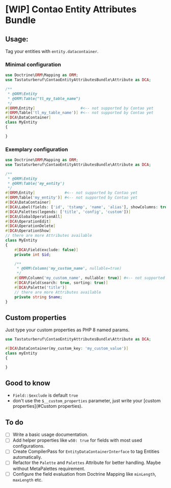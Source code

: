 # [WIP] Contao Entity Attributes Bundle

## Usage:

Tag your entities with `entity.datacontainer`.

### Minimal configuration
```php
use Doctrine\ORM\Mapping as ORM;
use Tastaturberuf\ContaoEntityAttributesBundle\Attribute as DCA;

/**
 * @ORM\Entity 
 * @ORM\Table("tl_my_table_name") 
 */
#[ORM\Entity]                    #<-- not supported by Contao yet
#[ORM\Table('tl_my_table_name')] #<-- not supported by Contao yet
#[DCA\DataContainer]
class MyEntity
{

}
```

### Exemplary configuration

```php
use Doctrine\ORM\Mapping as ORM;
use Tastaturberuf\ContaoEntityAttributesBundle\Attribute as DCA;

/**
 * @ORM\Entity
 * @ORM\Table('my_entity')  
 */
#[ORM\Entity]             #<-- not supported by Contao yet
#[ORM\Table('my_entity')] #<-- not supported by Contao yet
#[DCA\DataContainer]
#[DCA\Label(fields: ['id', 'tstamp', 'name', 'alias'], showColumns: true)]
#[DCA\Palettes(legends: ['title', 'config', 'custom'])]
#[DCA\GlobalOperationAll]
#[DCA\OperationEdit]
#[DCA\OperationDelete]
#[DCA\OperationShow]
// there are more Attributes available
class MyEntity
{
    #[DCA\Field(exclude: false)]
    private int $id;

    /**
     * @ORM\Column('my_custom_name', nullable=true)  
     */
    #[ORM\Column('my_custom_name', nullable: true)] #<-- not supported by Contao yet
    #[DCA\Field(search: true, sorting: true)]
    #[DCA\Palette('title')]
    // there are more Attributes available
    private string $name;
}
```

## Custom properties
Just type your custom properties as PHP 8 named params.
```php
use Tastaturberuf\ContaoEntityAttributesBundle\Attribute as DCA;

#[DCA\DataContainer(my_custom_key: 'my_custom_value')]
class myEntity
{

}
```

## Good to know

- `Field::$exclude` is default `true`
- don't use the `$__custom_properties` parameter, just write your [custom properties](#Custom properties).

## To do

- [ ] Write a basic usage documentation.
- [ ] Add helper properties like `w50: true` for fields with most used configurations.
- [ ] Create CompilerPass for `EntityDataContainerInterface` to tag Entities automatically.
- [ ] Refactor the `Palette` and `Palettes` Attribute for better handling. Maybe without MetaPalettes requirement.
- [ ] Configure the field evaluation from Doctrine Mapping like `minLength`, `maxLength` etc.